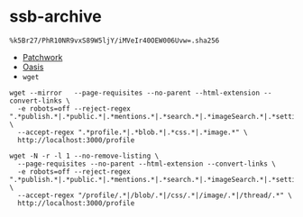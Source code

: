 # ssb-archive

`%k5Br27/PhR10NR9vxS89W5ljY/iMVeIr40OEW006Uvw=.sha256`

- [Patchwork](https://github.com/ssbc/patchwork/)
- [Oasis](https://github.com/fraction/oasis)
- `wget`

```shell
wget --mirror   --page-requisites --no-parent --html-extension --convert-links \
  -e robots=off --reject-regex ".*publish.*|.*public.*|.*mentions.*|.*search.*|.*imageSearch.*|.*settings.*|.*author.*|.*hashtag.*|.*subtopic.*|.*comment.*" \
  --accept-regex ".*profile.*|.*blob.*|.*css.*|.*image.*" \
  http://localhost:3000/profile
```


```shell
wget -N -r -l 1 --no-remove-listing \
  --page-requisites --no-parent --html-extension --convert-links \
  -e robots=off --reject-regex ".*publish.*|.*public.*|.*mentions.*|.*search.*|.*imageSearch.*|.*settings.*|.*author.*|.*hashtag.*|.*subtopic.*|.*comment.*" \
  --accept-regex "/profile/.*|/blob/.*|/css/.*|/image/.*|/thread/.*" \
  http://localhost:3000/profile
```
